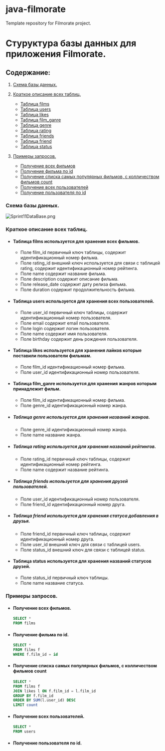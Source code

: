 # java-filmorate
Template repository for Filmorate project.
# Стуруктура базы данных для приложения Filmorate.
## Содержание:
1. [Схема базы данных.](https://github.com/Cra5h23/Sprint11DataBase/edit/main/README.md#%D1%81%D1%85%D0%B5%D0%BC%D0%B0-%D0%B1%D0%B0%D0%B7%D1%8B-%D0%B4%D0%B0%D0%BD%D0%BD%D1%8B%D1%85)

2. [Краткое описание всех таблиц.](https://github.com/Cra5h23/Sprint11DataBase/edit/main/README.md#%D0%BA%D1%80%D0%B0%D1%82%D0%BA%D0%BE%D0%B5-%D0%BE%D0%BF%D0%B8%D1%81%D0%B0%D0%BD%D0%B8%D0%B5-%D0%B2%D1%81%D0%B5%D1%85-%D1%82%D0%B0%D0%B1%D0%BB%D0%B8%D1%86)
    - [Таблица films](https://github.com/Cra5h23/Sprint11DataBase/edit/main/README.md#%D1%82%D0%B0%D0%B1%D0%BB%D0%B8%D1%86%D0%B0-films-%D0%B8%D1%81%D0%BF%D0%BE%D0%BB%D1%8C%D0%B7%D1%83%D0%B5%D1%82%D1%81%D1%8F-%D0%B4%D0%BB%D1%8F-%D1%85%D1%80%D0%B0%D0%BD%D0%B5%D0%BD%D0%B8%D1%8F-%D0%B2%D1%81%D0%B5%D1%85-%D1%84%D0%B8%D0%BB%D1%8C%D0%BC%D0%BE%D0%B2)
    - [Таблица users](https://github.com/Cra5h23/Sprint11DataBase/edit/main/README.md#%D1%82%D0%B0%D0%B1%D0%BB%D0%B8%D1%86%D0%B0-users-%D0%B8%D1%81%D0%BF%D0%BE%D0%BB%D1%8C%D0%B7%D1%83%D0%B5%D1%82%D1%81%D1%8F-%D0%B4%D0%BB%D1%8F-%D1%85%D1%80%D0%B0%D0%BD%D0%B5%D0%BD%D0%B8%D1%8F-%D0%B2%D1%81%D0%B5%D1%85-%D0%BF%D0%BE%D0%BB%D1%8C%D0%B7%D0%BE%D0%B2%D0%B0%D1%82%D0%B5%D0%BB%D0%B5%D0%B9)
    - [Таблица likes](https://github.com/Cra5h23/Sprint11DataBase/edit/main/README.md#%D1%82%D0%B0%D0%B1%D0%BB%D0%B8%D1%86%D0%B0-likes-%D0%B8%D1%81%D0%BF%D0%BE%D0%BB%D1%8C%D0%B7%D1%83%D0%B5%D1%82%D1%81%D1%8F-%D0%B4%D0%BB%D1%8F-%D1%85%D1%80%D0%B0%D0%BD%D0%B5%D0%BD%D0%B8%D1%8F-%D0%BB%D0%B0%D0%B9%D0%BA%D0%BE%D0%B2-%D0%BA%D0%BE%D1%82%D0%BE%D1%80%D1%8B%D0%B5-%D0%BF%D0%BE%D1%81%D1%82%D0%B0%D0%B2%D0%B8%D0%BB%D0%B8-%D0%BF%D0%BE%D0%BB%D1%8C%D0%B7%D0%BE%D0%B2%D0%B0%D1%82%D0%B5%D0%BB%D0%B8-%D1%84%D0%B8%D0%BB%D1%8C%D0%BC%D0%B0%D0%BC)
    - [Таблица film_ganre](https://github.com/Cra5h23/Sprint11DataBase/edit/main/README.md#%D1%82%D0%B0%D0%B1%D0%BB%D0%B8%D1%86%D0%B0-film_ganre-%D0%B8%D1%81%D0%BF%D0%BE%D0%BB%D1%8C%D0%B7%D1%83%D0%B5%D1%82%D1%81%D1%8F-%D0%B4%D0%BB%D1%8F-%D1%85%D1%80%D0%B0%D0%BD%D0%B5%D0%BD%D0%B8%D1%8F-%D0%B6%D0%B0%D0%BD%D1%80%D0%BE%D0%B2-%D0%BA%D0%BE%D1%82%D0%BE%D1%80%D1%8B%D0%BC-%D0%BF%D1%80%D0%B8%D0%BD%D0%B0%D0%B4%D0%BB%D0%B5%D0%B6%D0%B8%D1%82-%D1%84%D0%B8%D0%BB%D1%8C%D0%BC)
    - [Таблица genre](https://github.com/Cra5h23/Sprint11DataBase/edit/main/README.md#%D1%82%D0%B0%D0%B1%D0%BB%D0%B8%D1%86%D0%B0-genre-%D0%B8%D1%81%D0%BF%D0%BE%D0%BB%D1%8C%D0%B7%D1%83%D0%B5%D1%82%D1%81%D1%8F-%D0%B4%D0%BB%D1%8F-%D1%85%D1%80%D0%B0%D0%BD%D0%B5%D0%BD%D0%B8%D1%8F-%D0%BD%D0%B0%D0%B7%D0%B2%D0%B0%D0%BD%D0%B8%D0%B9-%D0%B6%D0%B0%D0%BD%D1%80%D0%BE%D0%B2)
    - [Таблица rating](https://github.com/Cra5h23/Sprint11DataBase/edit/main/README.md#%D1%82%D0%B0%D0%B1%D0%BB%D0%B8%D1%86%D0%B0-rating-%D0%B8%D1%81%D0%BF%D0%BE%D0%BB%D1%8C%D0%B7%D1%83%D0%B5%D1%82%D1%81%D1%8F-%D0%B4%D0%BB%D1%8F-%D1%85%D1%80%D0%B0%D0%BD%D0%B5%D0%BD%D0%B8%D1%8F-%D0%BD%D0%B0%D0%B7%D0%B2%D0%B0%D0%BD%D0%B8%D0%B9-%D1%80%D0%B5%D0%B9%D1%82%D0%B8%D0%BD%D0%B3%D0%BE%D0%B2)
    - [Таблица friends](https://github.com/Cra5h23/Sprint11DataBase/edit/main/README.md#%D1%82%D0%B0%D0%B1%D0%BB%D0%B8%D1%86%D0%B0-friends-%D0%B8%D1%81%D0%BF%D0%BE%D0%BB%D1%8C%D0%B7%D1%83%D0%B5%D1%82%D1%81%D1%8F-%D0%B4%D0%BB%D1%8F-%D1%85%D1%80%D0%B0%D0%BD%D0%B5%D0%BD%D0%B8%D1%8F-%D0%B4%D1%80%D1%83%D0%B7%D0%B5%D0%B9-%D0%BF%D0%BE%D0%BB%D1%8C%D0%B7%D0%BE%D0%B2%D0%B0%D1%82%D0%B5%D0%BB%D0%B5%D0%B9)
    - [Таблица friend](https://github.com/Cra5h23/Sprint11DataBase/edit/main/README.md#%D1%82%D0%B0%D0%B1%D0%BB%D0%B8%D1%86%D0%B0-friend-%D0%B8%D1%81%D0%BF%D0%BE%D0%BB%D1%8C%D0%B7%D1%83%D0%B5%D1%82%D1%81%D1%8F-%D0%B4%D0%BB%D1%8F-%D1%85%D1%80%D0%B0%D0%BD%D0%B5%D0%BD%D0%B8%D1%8F-%D1%81%D1%82%D0%B0%D1%82%D1%83%D1%81%D0%B0-%D0%B4%D0%BE%D0%B1%D0%B0%D0%B2%D0%BB%D0%B5%D0%BD%D0%B8%D1%8F-%D0%B2-%D0%B4%D1%80%D1%83%D0%B7%D1%8C%D1%8F)
    - [Таблица status](https://github.com/Cra5h23/Sprint11DataBase/edit/main/README.md#%D1%82%D0%B0%D0%B1%D0%BB%D0%B8%D1%86%D0%B0-status-%D0%B8%D1%81%D0%BF%D0%BE%D0%BB%D1%8C%D0%B7%D1%83%D0%B5%D1%82%D1%81%D1%8F-%D0%B4%D0%BB%D1%8F-%D1%85%D1%80%D0%B0%D0%BD%D0%B5%D0%BD%D0%B8%D1%8F-%D0%BD%D0%B0%D0%B7%D0%B2%D0%B0%D0%BD%D0%B8%D0%B9-%D1%81%D1%82%D0%B0%D1%82%D1%83%D1%81%D0%BE%D0%B2-%D0%B4%D1%80%D1%83%D0%B7%D0%B5%D0%B9)

3. [Примеры запросов.](https://github.com/Cra5h23/Sprint11DataBase/edit/main/README.md#%D0%BF%D1%80%D0%B8%D0%BC%D0%B5%D1%80%D1%8B-%D0%B7%D0%B0%D0%BF%D1%80%D0%BE%D1%81%D0%BE%D0%B2)
    - [Получение всех фильмов](https://github.com/Cra5h23/Sprint11DataBase/blob/main/README.md#%D0%BF%D0%BE%D0%BB%D1%83%D1%87%D0%B5%D0%BD%D0%B8%D0%B5-%D0%B2%D1%81%D0%B5%D1%85-%D1%84%D0%B8%D0%BB%D1%8C%D0%BC%D0%BE%D0%B2)
    - [Получение фильма по id](https://github.com/Cra5h23/Sprint11DataBase/edit/main/README.md#%D0%BF%D0%BE%D0%BB%D1%83%D1%87%D0%B5%D0%BD%D0%B8%D0%B5-%D1%84%D0%B8%D0%BB%D1%8C%D0%BC%D0%B0-%D0%BF%D0%BE-id)
    - [Получение списка самых популярных фильмов, c колличеством фильмов count](https://github.com/Cra5h23/Sprint11DataBase/edit/main/README.md#%D0%BF%D0%BE%D0%BB%D1%83%D1%87%D0%B5%D0%BD%D0%B8%D0%B5-%D1%81%D0%BF%D0%B8%D1%81%D0%BA%D0%B0-%D1%81%D0%B0%D0%BC%D1%8B%D1%85-%D0%BF%D0%BE%D0%BF%D1%83%D0%BB%D1%8F%D1%80%D0%BD%D1%8B%D1%85-%D1%84%D0%B8%D0%BB%D1%8C%D0%BC%D0%BE%D0%B2-c-%D0%BA%D0%BE%D0%BB%D0%BB%D0%B8%D1%87%D0%B5%D1%81%D1%82%D0%B2%D0%BE%D0%BC-%D1%84%D0%B8%D0%BB%D1%8C%D0%BC%D0%BE%D0%B2-count)
    - [Получение всех пользователей](https://github.com/Cra5h23/Sprint11DataBase/edit/main/README.md#%D0%BF%D0%BE%D0%BB%D1%83%D1%87%D0%B5%D0%BD%D0%B8%D0%B5-%D0%B2%D1%81%D0%B5%D1%85-%D0%BF%D0%BE%D0%BB%D1%8C%D0%B7%D0%BE%D0%B2%D0%B0%D1%82%D0%B5%D0%BB%D0%B5%D0%B9)
    - [Получение пользователя по id](https://github.com/Cra5h23/Sprint11DataBase/edit/main/README.md#%D0%BF%D0%BE%D0%BB%D1%83%D1%87%D0%B5%D0%BD%D0%B8%D0%B5-%D0%BF%D0%BE%D0%BB%D1%8C%D0%B7%D0%BE%D0%B2%D0%B0%D1%82%D0%B5%D0%BB%D1%8F-%D0%BF%D0%BE-id)

### Схема базы данных.

![Sprint11DataBase.png](resources/Sprint11DataBase.png)

### Краткое описание всех таблиц.
- #### Таблица films используется для хранения всех фильмов.
    * Поле film_id первичный ключ таблицы, содержит идентификационный номер фильма.
    * Поле rating_id внешний ключ используется для связи с таблицей rating, содержит идентификационный номер рейтинга.
    * Поле name содержит название фильма.
    * Поле description содержит описание фильма.
    * Поле release_date содержит дату релиза фильма.
    * Поле duration содержит продолжительность фильма.

- #### Таблица users используется для хранения всех пользователей.
    * Поле user_id первичный ключ таблицы, содержит идентификационный номер пользователя.
    * Поле email содержит email пользователя.
    * Поле login содержит логин пользователя.
    * Поле name содержит имя пользователя.
    * Поле birthday содержит день рождения пользователя.

- #### Таблица likes используется для хранения лайков которые поставили пользователи фильмам.
    * Поле film_id идентификационный номер фильма.
    * Поле user_id идентификационный номер пользователя.

- #### Таблица film_ganre используется для хранения жанров которым принадлежит фильм.
    * Поле film_id идентификационный номер фильма.
    * Поле genre_id идентификационный номер жанра.

- ##### Таблица genre используется для хранения названий жанров.
    * Поле genre_id идентификационный номер жанра.
    * Поле name название жанра.

- ##### Таблица rating используется для хранения названий рейтингов.
    * Поле rating_id первичный ключ таблицы, содержит идентификационный номер рейтинга.
    * Поле name содержит название рейтинга.

- ##### Таблица friends используется для хранения друзей пользователей.
    * Поле user_id идентификационный номер пользователя.
    * Поле friend_id идентификационный номер друга.

- ##### Таблица friend используется для хранения статуса добавления в друзья.
    * Поле	friend_id первичный ключ таблицы, содержит идентификационный номер друга.
    * Поле	user_id внешний ключ для связи с таблицей users.
    * Поле	status_id внешний ключ для связи с таблицей status.

- #### Таблица status используется для хранения названий статусов друзей.
    * Поле status_id первичный ключ таблицы.
    * Поле name название статуса.

### Примеры запросов.
- #### Получение всех фильмов.
  ```SQL
  SELECT *
  FROM films
  ```
- #### Получение фильма по id.
  ```SQL
  SELECT *
  FROM films f
  WHERE f.film_id = id
  ```
- #### Получение списка самых популярных фильмов, c колличеством фильмов count
  ```SQL
  SELECT *
  FROM films f
  JOIN likes l ON f.film_id = l.film_id
  GROUP BY f.film_id
  ORDER BY SUM(l.user_id) DESC
  LIMIT count
  ```

- #### Получение всех пользователей.
  ```SQL
  SELECT *
  FROM users
  ```

- #### Получение пользователя по id.
  ```SQL
